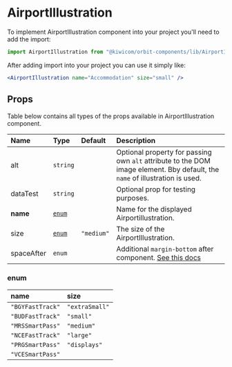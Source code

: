 # AirportIllustration

To implement AirportIllustration component into your project you'll need to add the import:

```jsx
import AirportIllustration from "@kiwicom/orbit-components/lib/AirportIllustration";
```

After adding import into your project you can use it simply like:

```jsx
<AirportIllustration name="Accommodation" size="small" />
```

## Props

Table below contains all types of the props available in AirportIllustration component.

| Name       | Type            | Default    | Description                                                                                                                                                               |
| :--------- | :-------------- | :--------- | :------------------------------------------------------------------------------------------------------------------------------------------------------------------------ |
| alt        | `string`        |            | Optional property for passing own `alt` attribute to the DOM image element. Bby default, the `name` of illustration is used.                                              |
| dataTest   | `string`        |            | Optional prop for testing purposes.                                                                                                                                       |
| **name**   | [`enum`](#enum) |            | Name for the displayed Airportillustration.                                                                                                                               |
| size       | [`enum`](#enum) | `"medium"` | The size of the AirportIllustration.                                                                                                                                      |
| spaceAfter | `enum`          |            | Additional `margin-bottom` after component. [See this docs](https://github.com/kiwicom/orbit-components/tree/master/packages/orbit-components/src/common/getSpacingToken) |

### enum

| name             | size           |
| :--------------- | :------------- |
| `"BGYFastTrack"` | `"extraSmall"` |
| `"BUDFastTrack"` | `"small"`      |
| `"MRSSmartPass"` | `"medium"`     |
| `"NCEFastTrack"` | `"large"`      |
| `"PRGSmartPass"` | `"displays"`   |
| `"VCESmartPass"` |
